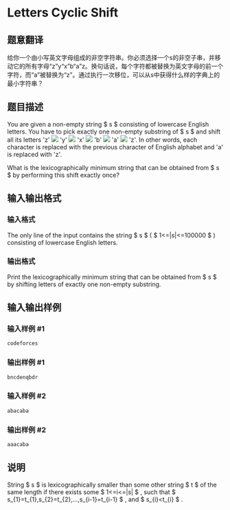 # Letters Cyclic Shift

## 题意翻译

给你一个由小写英文字母组成的非空字符串。你必须选择一个s的非空子串，并移动它的所有字母“z”y“x”b“a”z。换句话说，每个字符都被替换为英文字母的前一个字符，而“a”被替换为“z”。通过执行一次移位，可以从s中获得什么样的字典上的最小字符串？

## 题目描述

You are given a non-empty string $ s $ consisting of lowercase English letters. You have to pick exactly one non-empty substring of $ s $ and shift all its letters 'z' ![](https://cdn.luogu.com.cn/upload/vjudge_pic/CF708A/355fee5161a1808ee95ea5dc6d815d4071657131.png) 'y' ![](https://cdn.luogu.com.cn/upload/vjudge_pic/CF708A/355fee5161a1808ee95ea5dc6d815d4071657131.png) 'x' ![](https://cdn.luogu.com.cn/upload/vjudge_pic/CF708A/23d27bb9cf2cd76a0555d2babeb08bc9315530bc.png) 'b' ![](https://cdn.luogu.com.cn/upload/vjudge_pic/CF708A/355fee5161a1808ee95ea5dc6d815d4071657131.png) 'a' ![](https://cdn.luogu.com.cn/upload/vjudge_pic/CF708A/355fee5161a1808ee95ea5dc6d815d4071657131.png) 'z'. In other words, each character is replaced with the previous character of English alphabet and 'a' is replaced with 'z'.

What is the lexicographically minimum string that can be obtained from $ s $ by performing this shift exactly once?

## 输入输出格式

### 输入格式

The only line of the input contains the string $ s $ ( $ 1<=|s|<=100000 $ ) consisting of lowercase English letters.

### 输出格式

Print the lexicographically minimum string that can be obtained from $ s $ by shifting letters of exactly one non-empty substring.

## 输入输出样例

### 输入样例 #1

```cpp
codeforces

```
### 输出样例 #1

```cpp
bncdenqbdr

```
### 输入样例 #2

```cpp
abacaba

```
### 输出样例 #2

```cpp
aaacaba

```
## 说明

String $ s $ is lexicographically smaller than some other string $ t $ of the same length if there exists some $ 1<=i<=|s| $ , such that $ s_{1}=t_{1},s_{2}=t_{2},...,s_{i-1}=t_{i-1} $ , and $ s_{i}&lt;t_{i} $ .


